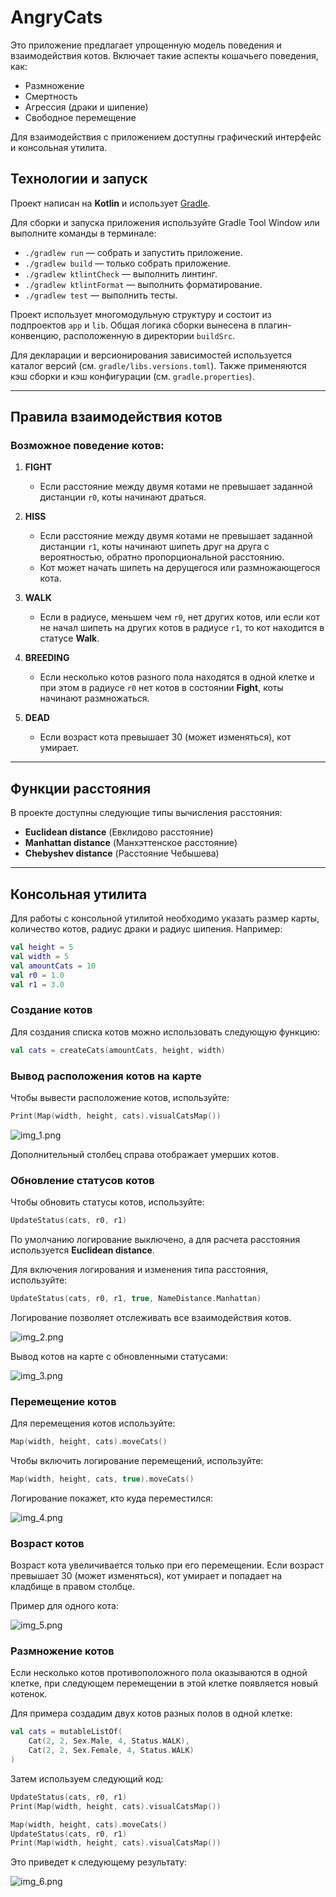 
# AngryCats

Это приложение предлагает упрощенную модель поведения и взаимодействия котов. Включает такие аспекты кошачьего поведения, как:

- Размножение
- Смертность
- Агрессия (драки и шипение)
- Свободное перемещение

Для взаимодействия с приложением доступны графический интерфейс и консольная утилита.

## Технологии и запуск

Проект написан на **Kotlin** и использует [Gradle](https://gradle.org/).

Для сборки и запуска приложения используйте Gradle Tool Window или выполните команды в терминале:

- `./gradlew run` — собрать и запустить приложение.
- `./gradlew build` — только собрать приложение.
- `./gradlew ktlintCheck` — выполнить линтинг.
- `./gradlew ktlintFormat` — выполнить форматирование.
- `./gradlew test` — выполнить тесты.

Проект использует многомодульную структуру и состоит из подпроектов `app` и `lib`. Общая логика сборки вынесена в плагин-конвенцию, расположенную в директории `buildSrc`.

Для декларации и версионирования зависимостей используется каталог версий (см. `gradle/libs.versions.toml`). Также применяются кэш сборки и кэш конфигурации (см. `gradle.properties`).

---

## Правила взаимодействия котов

### Возможное поведение котов:

1. **FIGHT**
   - Если расстояние между двумя котами не превышает заданной дистанции `r0`, коты начинают драться.

2. **HISS**
   - Если расстояние между двумя котами не превышает заданной дистанции `r1`, коты начинают шипеть друг на друга с вероятностью, обратно пропорциональной расстоянию.
   - Кот может начать шипеть на дерущегося или размножающегося кота.

3. **WALK**
   - Если в радиусе, меньшем чем `r0`, нет других котов, или если кот не начал шипеть на других котов в радиусе `r1`, то кот находится в статусе **Walk**.

4. **BREEDING**
   - Если несколько котов разного пола находятся в одной клетке и при этом в радиусе `r0` нет котов в состоянии **Fight**, коты начинают размножаться.

5. **DEAD**
   - Если возраст кота превышает 30 (может изменяться), кот умирает.

---

## Функции расстояния

В проекте доступны следующие типы вычисления расстояния:

- **Euclidean distance** (Евклидово расстояние)
- **Manhattan distance** (Манхэттенское расстояние)
- **Chebyshev distance** (Расстояние Чебышева)

---

## Консольная утилита

Для работы с консольной утилитой необходимо указать размер карты, количество котов, радиус драки и радиус шипения. Например:

```kotlin
val height = 5
val width = 5
val amountCats = 10
val r0 = 1.0
val r1 = 3.0
```

### Создание котов

Для создания списка котов можно использовать следующую функцию:

```kotlin
val cats = createCats(amountCats, height, width)
```

### Вывод расположения котов на карте

Чтобы вывести расположение котов, используйте:

```kotlin
Print(Map(width, height, cats).visualCatsMap())
```

![img_1.png](image/img_1.png)

Дополнительный столбец справа отображает умерших котов.

### Обновление статусов котов

Чтобы обновить статусы котов, используйте:

```kotlin
UpdateStatus(cats, r0, r1)
```

По умолчанию логирование выключено, а для расчета расстояния используется **Euclidean distance**.

Для включения логирования и изменения типа расстояния, используйте:

```kotlin
UpdateStatus(cats, r0, r1, true, NameDistance.Manhattan)
```

Логирование позволяет отслеживать все взаимодействия котов.

![img_2.png](image/img_2.png)

Вывод котов на карте с обновленными статусами:

![img_3.png](image/img_3.png)

### Перемещение котов

Для перемещения котов используйте:

```kotlin
Map(width, height, cats).moveCats()
```

Чтобы включить логирование перемещений, используйте:

```kotlin
Map(width, height, cats, true).moveCats()
```

Логирование покажет, кто куда переместился:

![img_4.png](image/img_4.png)

### Возраст котов

Возраст кота увеличивается только при его перемещении. Если возраст превышает 30 (может изменяться), кот умирает и попадает на кладбище в правом столбце.

Пример для одного кота:

![img_5.png](image/img_5.png)

### Размножение котов

Если несколько котов противоположного пола оказываются в одной клетке, при следующем перемещении в этой клетке появляется новый котенок.

Для примера создадим двух котов разных полов в одной клетке:

```kotlin
val cats = mutableListOf(
    Cat(2, 2, Sex.Male, 4, Status.WALK),
    Cat(2, 2, Sex.Female, 4, Status.WALK)
)
```

Затем используем следующий код:

```kotlin
UpdateStatus(cats, r0, r1)
Print(Map(width, height, cats).visualCatsMap())

Map(width, height, cats).moveCats()
UpdateStatus(cats, r0, r1)
Print(Map(width, height, cats).visualCatsMap())
```

Это приведет к следующему результату:

![img_6.png](image/img_6.png)